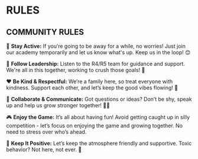 # RULES 
## COMMUNITY RULES

🌟 **Stay Active:** If you’re going to be away for a while, no worries! Just join our academy temporarily and let us know what's up. Keep us in the loop! 😊

📜  **Follow Leadership:** Listen to the R4/R5 team for guidance and support. We're all in this together, working to crush those goals! 🚀

❤️ **Be Kind & Respectful:** We’re a family here, so treat everyone with kindness. Support each other, and let’s keep the good vibes flowing! 🌈

🤝 **Collaborate & Communicate:** Got questions or ideas? Don’t be shy, speak up and help us grow stronger together! 🧠💬

🎮 **Enjoy the Game:** It’s all about having fun! Avoid getting caught up in silly competition - let’s focus on enjoying the game and growing together. No need to stress over who’s ahead.

🌈 **Keep It Positive:** Let’s keep the atmosphere friendly and supportive. Toxic behavior? Not here, not ever. 🚫
